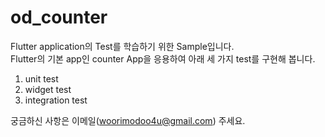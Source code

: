 # od_counter

Flutter application의 Test를 학습하기 위한 Sample입니다.   
Flutter의 기본 app인 counter App을 응용하여 아래 세 가지 test를 구현해 봅니다. 

1.   unit test
2.   widget test
3.   integration test



궁금하신 사항은 이메일(woorimodoo4u@gmail.com) 주세요.
